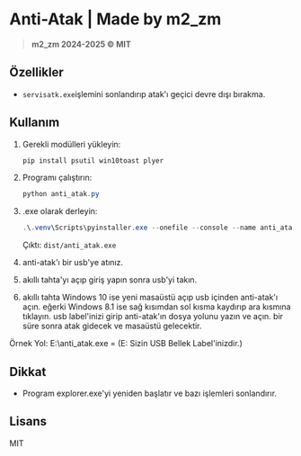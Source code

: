 # Anti-Atak | Made by m2_zm

> **m2_zm 2024-2025 © MIT**

## Özellikler
- `servisatk.exe`işlemini sonlandırıp atak'ı geçici devre dışı bırakma.

## Kullanım
1. Gerekli modülleri yükleyin:
   ```powershell
   pip install psutil win10toast plyer
   ```
2. Programı çalıştırın:
   ```powershell
   python anti_atak.py
   ```
3. .exe olarak derleyin:
   ```powershell
   .\.venv\Scripts\pyinstaller.exe --onefile --console --name anti_atak anti_atak.py --hidden-import psutil --hidden-import win10toast --hidden-import plyer --hidden-import plyer.platforms.win.notification
   ```
   Çıktı: `dist/anti_atak.exe`

4. anti-atak'ı bir usb'ye atınız.

5. akıllı tahta'yı açıp giriş yapın sonra usb'yi takın.

6. akıllı tahta Windows 10 ise yeni masaüstü açıp usb içinden anti-atak'ı açın. eğerki Windows 8.1 ise sağ kısımdan sol kısma kaydırıp ara kısmına tıklayın. usb label'inizi girip anti-atak'ın dosya yolunu yazın ve açın. bir süre sonra atak gidecek ve masaüstü gelecektir.

Örnek Yol: E:\anti_atak.exe = (E: Sizin USB Bellek Label'inizdir.)


## Dikkat
- Program explorer.exe'yi yeniden başlatır ve bazı işlemleri sonlandırır. 

## Lisans
MIT
